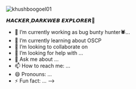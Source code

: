 <img src="https://komarev.com/ghpvc/?username=khushboogoel01" alt="khushboogoel01" /> </p>
𝙃𝘼𝘾𝙆𝙀𝙍,𝘿𝘼𝙍𝙆𝙒𝙀𝘽 𝙀𝙓𝙋𝙇𝙊𝙍𝙀𝙍👾
- 🔭 I’m currently working as bug bunty hunter🕷...
- 🌱 I’m currently learning about OSCP
- 👯 I’m looking to collaborate on 
- 🤔 I’m looking for help with ...
- 💬 Ask me about ...
- 📫 How to reach me: ...
- 😄 Pronouns: ...
- ⚡ Fun fact: ...
-->
